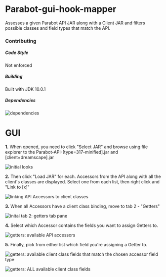 # Parabot-gui-hook-mapper
Assesses a given Parabot API JAR along with a Client JAR and filters possible classes and field types that match the API. 


<h3>Contributing</h4>

<h5>Code Style</h5>

Not enforced
  
<h5>Building</h5>

Built with JDK 10.0.1
  
<h5>Dependencies</h5>
  
![dependencies](https://i.imgur.com/karXsGZ.jpg)

<h1>GUI</h1>

**1.** When opened, you need to click "Select JAR" and browse using file explorer to the Parabot-API-[type=317-minified].jar and [client=dreamscape].jar

![initial looks](https://i.imgur.com/Nsvu9sr.jpg)

**2.** Then click "Load JAR" for each. Accessors from the API along with all the client's classes are displayed. Select one from each list, then right click and "Link to [x]"

![linking API Accessors to client classes](https://i.imgur.com/MMOZKQj.jpg)

**3.** When all Accessors have a client class binding, move to tab 2 - "Getters"

![inital tab 2: getters tab pane](https://i.imgur.com/k3Uaogm.jpg)

**4.** Select which Accessor contains the fields you want to assign Getters to.

![getters: available API accessors](https://i.imgur.com/qcUu3dZ.jpg)

**5.** Finally, pick from either list which field you're assigning a Getter to. 

![getters: available client class fields that match the chosen accessor field type](https://i.imgur.com/N9ACDJ9.jpg)

![getters: ALL available client class fields](https://i.imgur.com/FC0tW83.jpg)

